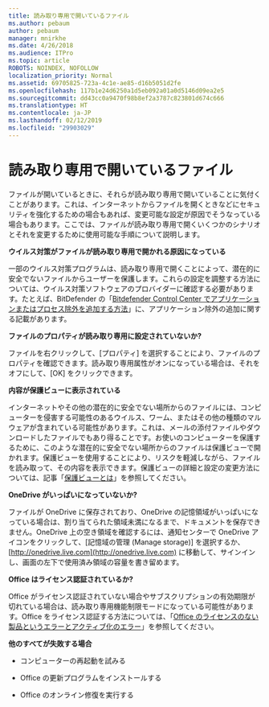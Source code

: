 ```yaml
---
title: 読み取り専用で開いているファイル
ms.author: pebaum
author: pebaum
manager: mnirkhe
ms.date: 4/26/2018
ms.audience: ITPro
ms.topic: article
ROBOTS: NOINDEX, NOFOLLOW
localization_priority: Normal
ms.assetid: 69705825-723a-4c1e-ae85-d16b5051d2fe
ms.openlocfilehash: 117b1e24d6250a1d5eb092a01a0d5146d09ea2e5
ms.sourcegitcommit: dd43cc0a9470f98b8ef2a3787c823801d674c666
ms.translationtype: HT
ms.contentlocale: ja-JP
ms.lasthandoff: 02/12/2019
ms.locfileid: "29903029"
---
```

# <a name="file-open-read-only"></a>読み取り専用で開いているファイル

ファイルが開いているときに、それらが読み取り専用で開いていることに気付くことがあります。これは、インターネットからファイルを開くときなどにセキュリティを強化するための場合もあれば、変更可能な設定が原因でそうなっている場合もあります。ここでは、ファイルが読み取り専用で開くいくつかのシナリオとそれを変更するために使用可能な手順について説明します。
  
 **ウイルス対策がファイルが読み取り専用で開かれる原因になっている**
  
一部のウイルス対策プログラムは、読み取り専用で開くことによって、潜在的に安全でないファイルからユーザーを保護します。これらの設定を調整する方法については、ウイルス対策ソフトウェアのプロバイダーに確認する必要があります。たとえば、BitDefender の「[Bitdefender Control Center でアプリケーションまたはプロセス除外を追加する方法](https://www.bitdefender.com/support/how-to-add-application-or-process-exclusions-in-bitdefender-control-center-1119.mdl)」に、アプリケーション除外の追加に関する記載があります。
  
 **ファイルのプロパティが読み取り専用に設定されていないか?**
  
ファイルを右クリックして、[プロパティ] を選択することにより、ファイルのプロパティを確認できます。読み取り専用属性がオンになっている場合は、それをオフにして、[OK] をクリックできます。
  
 **内容が保護ビューに表示されている**
  
インターネットやその他の潜在的に安全でない場所からのファイルには、コンピューターを侵害する可能性のあるウイルス、ワーム、またはその他の種類のマルウェアが含まれている可能性があります。これは、メールの添付ファイルやダウンロードしたファイルでもあり得ることです。お使いのコンピューターを保護するために、このような潜在的に安全でない場所からのファイルは保護ビューで開かれます。保護ビューを使用することにより、リスクを軽減しながら、ファイルを読み取って、その内容を表示できます。保護ビューの詳細と設定の変更方法については、記事「[保護ビューとは](https://support.office.com/article/d6f09ac7-e6b9-4495-8e43-2bbcdbcb6653)」を参照してください。
  
 **OneDrive がいっぱいになっていないか?**
  
ファイルが OneDrive に保存されており、OneDrive の記憶領域がいっぱいになっている場合は、割り当てられた領域未満になるまで、ドキュメントを保存できません。OneDrive 上の空き領域を確認するには、通知センターで OneDrive アイコンをクリックして、[記憶域の管理 (Manage storage)] を選択するか、[http://onedrive.live.com](http://onedrive.live.com) に移動して、サインインし、画面の左下で使用済み領域の容量を書き留めます。
  
 **Office はライセンス認証されているか?**
  
Office がライセンス認証されていない場合やサブスクリプションの有効期限が切れている場合は、読み取り専用機能制限モードになっている可能性があります。Office をライセンス認証する方法については、「[Office のライセンスのない製品というエラーとアクティブ化のエラー](https://support.office.com/article/0d23d3c0-c19c-4b2f-9845-5344fedc4380)」を参照してください。
  
 **他のすべてが失敗する場合**
  
- コンピューターの再起動を試みる
    
- Office の更新プログラムをインストールする
    
- Office のオンライン修復を実行する
    

